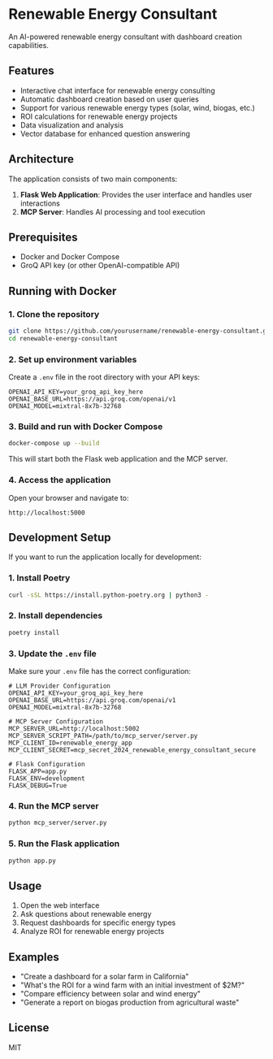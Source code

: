 # Renewable Energy Consultant

An AI-powered renewable energy consultant with dashboard creation capabilities.

## Features

- Interactive chat interface for renewable energy consulting
- Automatic dashboard creation based on user queries
- Support for various renewable energy types (solar, wind, biogas, etc.)
- ROI calculations for renewable energy projects
- Data visualization and analysis
- Vector database for enhanced question answering

## Architecture

The application consists of two main components:

1. **Flask Web Application**: Provides the user interface and handles user interactions
2. **MCP Server**: Handles AI processing and tool execution

## Prerequisites

- Docker and Docker Compose
- GroQ API key (or other OpenAI-compatible API)

## Running with Docker

### 1. Clone the repository

```bash
git clone https://github.com/yourusername/renewable-energy-consultant.git
cd renewable-energy-consultant
```

### 2. Set up environment variables

Create a `.env` file in the root directory with your API keys:

```
OPENAI_API_KEY=your_groq_api_key_here
OPENAI_BASE_URL=https://api.groq.com/openai/v1
OPENAI_MODEL=mixtral-8x7b-32768
```

### 3. Build and run with Docker Compose

```bash
docker-compose up --build
```

This will start both the Flask web application and the MCP server.

### 4. Access the application

Open your browser and navigate to:

```
http://localhost:5000
```

## Development Setup

If you want to run the application locally for development:

### 1. Install Poetry

```bash
curl -sSL https://install.python-poetry.org | python3 -
```

### 2. Install dependencies

```bash
poetry install
```

### 3. Update the `.env` file

Make sure your `.env` file has the correct configuration:

```
# LLM Provider Configuration
OPENAI_API_KEY=your_groq_api_key_here
OPENAI_BASE_URL=https://api.groq.com/openai/v1
OPENAI_MODEL=mixtral-8x7b-32768

# MCP Server Configuration
MCP_SERVER_URL=http://localhost:5002
MCP_SERVER_SCRIPT_PATH=/path/to/mcp_server/server.py
MCP_CLIENT_ID=renewable_energy_app
MCP_CLIENT_SECRET=mcp_secret_2024_renewable_energy_consultant_secure

# Flask Configuration
FLASK_APP=app.py
FLASK_ENV=development
FLASK_DEBUG=True
```

### 4. Run the MCP server

```bash
python mcp_server/server.py
```

### 5. Run the Flask application

```bash
python app.py
```

## Usage

1. Open the web interface
2. Ask questions about renewable energy
3. Request dashboards for specific energy types
4. Analyze ROI for renewable energy projects

## Examples

- "Create a dashboard for a solar farm in California"
- "What's the ROI for a wind farm with an initial investment of $2M?"
- "Compare efficiency between solar and wind energy"
- "Generate a report on biogas production from agricultural waste"

## License

MIT 